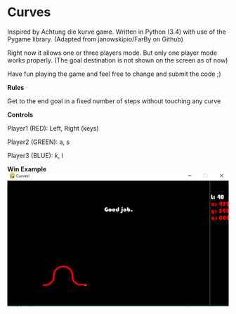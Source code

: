 # Curves
Inspired by Achtung die kurve game.
Written in Python (3.4) with use of the Pygame library.
(Adapted from janowskipio/FarBy on Github)

Right now it allows one or three players mode. But only one player mode works properly. (The goal destination is not shown on the screen as of now)

Have fun playing the game and feel free to change and submit the code ;)

**Rules**

Get to the end goal in a fixed number of steps without touching any curve

**Controls**

Player1 (RED): Left, Right (keys)

Player2 (GREEN): a, s

Player3 (BLUE): k, l

**Win Example**
![alt text](https://github.com/pranavm1502/Curves/blob/master/Win_example.png)
